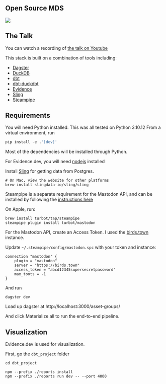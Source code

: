 ## Open Source MDS

![](dbt_project/reports/static/asset_graph.png)

## The Talk

You can watch a recording of [the talk on Youtube](https://www.youtube.com/watch?v=JHCDgRbWWq0)

This stack is built on a combination of tools including:

- [Dagster](https://dagster.io)
- [DuckDB](https://duckdb.org)
- [dbt](https://www.getdbt.com)
- [dbt-duckdbt](https://github.com/jwills/dbt-duckdb)
- [Evidence](https://evidence.dev)
- [Sling](https://slingdata.io)
- [Steampipe](https://steampipe.io)



## Requirements

You will need Python installed. This was all tested on Python 3.10.12
From a virtual environment, run

```python
pip install -e .'[dev]'
```
Most of the dependencies will be installed through Python.

For Evidence.dev, you will need [nodejs](https://nodejs.org/en/download) installed

Install [Sling](https://docs.slingdata.io/sling-cli/getting-started) for getting data from Postgres.

```
# On Mac, view the website for other platforms
brew install slingdata-io/sling/sling
```


Steampipe is a separate requirement for the Mastodon API, and can be installed by following the [instructions here](https://steampipe.io/downloads)

On Apple, run:

```shell
brew install turbot/tap/steampipe
steampipe plugin install turbot/mastodon
```

For the Mastodon API, create an Access Token. I used the [birds.town](https://birds.town/settings/applications)
instance.

Update `~/.steampipe/config/mastodon.spc` with your token and instance:

```
connection "mastodon" {
    plugin = "mastodon"
    server = "https://birds.town"
    access_token = "abcd12345supersecretpassword"
    max_toots = -1
}
```

And run

```shell
dagster dev
```

Load up dagster at http://localhost:3000/asset-groups/

And click Materialize all to run the end-to-end pipeline.


## Visualization

Evidence.dev is used for visualization.

First, go the `dbt_project` folder

```
cd dbt_project

npm --prefix ./reports install
npm --prefix ./reports run dev -- --port 4000
```

